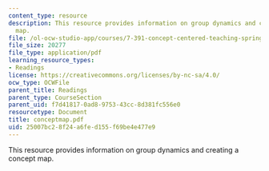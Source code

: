 ```yaml
---
content_type: resource
description: This resource provides information on group dynamics and creating a concept
  map.
file: /ol-ocw-studio-app/courses/7-391-concept-centered-teaching-spring-2006/25007bc28f24a6fed155f69be4e477e9_conceptmap.pdf
file_size: 20277
file_type: application/pdf
learning_resource_types:
- Readings
license: https://creativecommons.org/licenses/by-nc-sa/4.0/
ocw_type: OCWFile
parent_title: Readings
parent_type: CourseSection
parent_uid: f7d41817-0ad8-9753-43cc-8d381fc556e0
resourcetype: Document
title: conceptmap.pdf
uid: 25007bc2-8f24-a6fe-d155-f69be4e477e9
---
```

This resource provides information on group dynamics and creating a concept map.